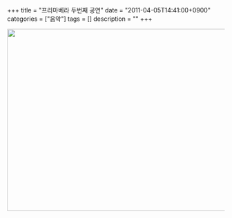 +++
title = "프리마베라 두번째 공연"
date = "2011-04-05T14:41:00+0900"
categories = ["음악"]
tags = []
description = ""
+++
<span class="copyright_entry" style="display:block;" title="프리마베라 두번째 공연@@**@@http://shed.egloos.com/3618321"></span>
<div style="text-align:center">
 <img class="image_mid" border="0" onmouseover="this.style.cursor='pointer'" alt="" src="/attachment/3618321_1.jpg" width="600" height="420.833333333" onclick="Control.Modal.openDialog(this, event, 'http://pds20.egloos.com/pds/201104/05/82/a0003782_4d9aab6f97032.jpg', 720, 505);">
</div> 
<!--
       <rdf:RDF xmlns:rdf="http://www.w3.org/1999/02/22-rdf-syntax-ns#"
		    xmlns:dc="http://purl.org/dc/elements/1.1/"
		    xmlns:trackback="http://madskills.com/public/xml/rss/module/trackback/">
       <rdf:Description
	        rdf:about="http://shed.egloos.com/3618321"
	        dc:identifier="http://shed.egloos.com/3618321"
	        dc:title="프리마베라 두번째 공연"
	        trackback:ping="http://shed.egloos.com/tb/3618321"/>
       </rdf:RDF>
       -->

<ul></ul>